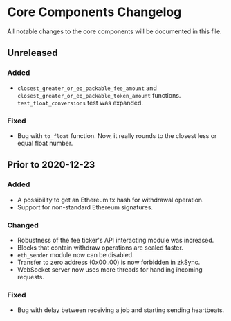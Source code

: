 # Core Components Changelog

All notable changes to the core components will be documented in this file.

## Unreleased

### Added

- `closest_greater_or_eq_packable_fee_amount` and `closest_greater_or_eq_packable_token_amount` functions. `test_float_conversions` test was expanded.

### Fixed

- Bug with `to_float` function. Now, it really rounds to the closest less or equal float number.

## Prior to 2020-12-23

### Added

- A possibility to get an Ethereum tx hash for withdrawal operation.
- Support for non-standard Ethereum signatures.

### Changed

- Robustness of the fee ticker's API interacting module was increased.
- Blocks that contain withdraw operations are sealed faster.
- `eth_sender` module now can be disabled.
- Transfer to zero address (0x00..00) is now forbidden in zkSync.
- WebSocket server now uses more threads for handling incoming requests.

### Fixed

- Bug with delay between receiving a job and starting sending heartbeats.
